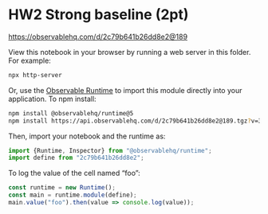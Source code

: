 # HW2 Strong baseline (2pt)

https://observablehq.com/d/2c79b641b26dd8e2@189

View this notebook in your browser by running a web server in this folder. For
example:

~~~sh
npx http-server
~~~

Or, use the [Observable Runtime](https://github.com/observablehq/runtime) to
import this module directly into your application. To npm install:

~~~sh
npm install @observablehq/runtime@5
npm install https://api.observablehq.com/d/2c79b641b26dd8e2@189.tgz?v=3
~~~

Then, import your notebook and the runtime as:

~~~js
import {Runtime, Inspector} from "@observablehq/runtime";
import define from "2c79b641b26dd8e2";
~~~

To log the value of the cell named “foo”:

~~~js
const runtime = new Runtime();
const main = runtime.module(define);
main.value("foo").then(value => console.log(value));
~~~
